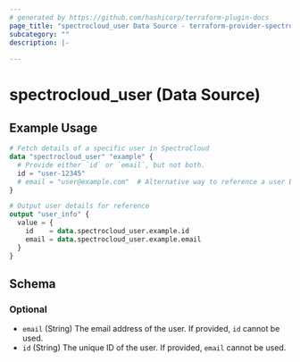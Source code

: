 ```yaml
---
# generated by https://github.com/hashicorp/terraform-plugin-docs
page_title: "spectrocloud_user Data Source - terraform-provider-spectrocloud"
subcategory: ""
description: |-
  
---
```


# spectrocloud_user (Data Source)



## Example Usage

```terraform
# Fetch details of a specific user in SpectroCloud
data "spectrocloud_user" "example" {
  # Provide either `id` or `email`, but not both.
  id = "user-12345"
  # email = "user@example.com"  # Alternative way to reference a user by email
}

# Output user details for reference
output "user_info" {
  value = {
    id    = data.spectrocloud_user.example.id
    email = data.spectrocloud_user.example.email
  }
}
```

<!-- schema generated by tfplugindocs -->
## Schema

### Optional

- `email` (String) The email address of the user. If provided, `id` cannot be used.
- `id` (String) The unique ID of the user. If provided, `email` cannot be used.
